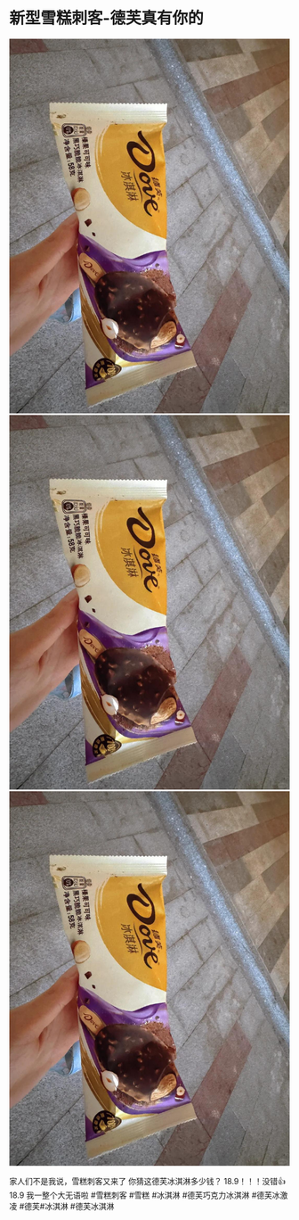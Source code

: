 # 新型雪糕刺客-德芙真有你的

![](img/2cb3de97-adc5-4308-9d33-25972800d8f5.jpg)
![](img/403cc151-0291-4471-b759-98302d267f27.jpg)
![](img/e1bce0ad-5f9d-4362-9db1-b32366d7b792.jpg)

家人们不是我说，雪糕刺客又来了
你猜这德芙冰淇淋多少钱？
18.9！！！没错👍18.9
我一整个大无语啦
#雪糕刺客 #雪糕 #冰淇淋 #德芙巧克力冰淇淋 #德芙冰激凌 #德芙#冰淇淋 #德芙冰淇淋